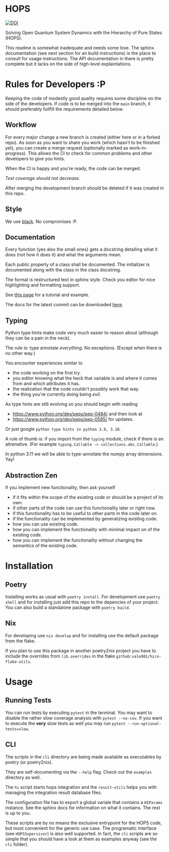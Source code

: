 # HOPS
[![DOI](https://zenodo.org/badge/729108690.svg)](https://doi.org/10.5281/zenodo.16086862)

Solving Open Quantum System Dynamics with the Hierarchy of Pure States
(HOPS).

This readme is somewhat inadequate and needs some love.  The sphinx
documentation (see next section for an build instructions) is the
place to consult for usage instructions. The API documentation in
there is pretty complete but it lacks on the side of high-level
explaintations.

# Rules for Developers :P
Keeping the code of modestly good quality requires some discipline on
the side of the developers. If code is to be merged into the `main`
branch, it should preferably fullfill the requirements detailed below.

## Workflow
For every major change a new branch is created (either here or in a
forked repo).  As soon as you want to share you work (which hasn't to
be finished yet), you can create a merge request (optionally marked as
work-in-progress). This allows the CI to check for common problems and
other developers to give you hints.

When the CI is happy and you're ready, the code can be merged.

*Test coverage should not decrease*.

After merging the development branch should be deleted if it was
created in this repo.

## Style
We use [black](https://black.readthedocs.io/en/stable/).  No
compromises :P.

## Documentation
Every function (yes also the small ones) gets a docstring detailing
what it does (not how it does it) and what the arguments mean.

Each public property of a class shall be documented. The initializer
is documented along with the class in the class docstring.

The format is restructured text in sphinx style. Check you editor for
nice highlighting and formatting support.

See [this
page](https://sphinx-rtd-tutorial.readthedocs.io/en/latest/docstrings.html)
for a tutorial and example.

The docs for the latest commit can be downloaded
[here](https://gitlab.hrz.tu-chemnitz.de/api/v4/projects/10157/jobs/artifacts/master/download?job=docs).

## Typing
Python type hints make code very much easier to reason about (although
they can be a pain in the neck).

The rule is: type annotate *everything*. No exceptions. (Except when
there is no other way.)

You encounter experiences similar to
 - the code working on the first try.
 - you editor knowing what the heck that variable is and where it
   comes from and which attributes it has.
 - the realization that the code couldn't possibly work that way.
 - the thing you're currently doing being *evil*.

As type hints are still evolving so you should begin with reading
 - https://www.python.org/dev/peps/pep-0484/
and then look at
 - https://www.python.org/dev/peps/pep-0585/ for updates.

Or just google `python type hints in python 3.9, 3.10`.

A rule of thumb is: if you import from the `typing` module, check if
there is an altrenative. (For example `typing.Callable ->
collections.abc.Callable`.)

In python 3.11 we will be able to type-annotate the numpy array
dimensions. Yay!

## Abstraction Zen

If you implement new functionality, then ask yourself

 - if it fits within the scope of the existing code or should be a
   project of its own.
 - if other parts of the code can use this functionality later or right now.
 - if this functionality has to be useful to other parts in the code later on.
 - if the functionality can be implemented by generalizing existing code.
 - how you can use existing code.
 - how you can implement the functionality with minimal impact on of
   the existing code.
 - how you can implement the functionality without changing the
   semantics of the existing code.

# Installation

## Poetry
Installing works as usual with `poetry install`.  For development use
`poetry shell` and for installing just add this repo to the depencies
of your project. You can also build a standalone package with `poetry
build`.


## Nix
For developing use `nix develop` and for installing use the default
package from the flake.

If you plan to use this package in another poetry2nix project you have
to include the overrides from `lib.overrides` in the flake
`github:vale981/hiro-flake-utils`.

# Usage
## Running Tests
You can run tests by executing `pytest` in the terminal. You may want
to disable the rather slow coverage analysis with `pytest
--no-cov`. If you want to execute the **very** slow tests as well you
may run `pytest --run-optional-tests=slow`.

## CLI
The scripts in the `cli` directory are being made available as
executables by poetry (or poetry2nix).

They are self-documenting via the `--help` flag.  Check out the
`examples` directory as well.

The `hi` script starts hops integration and the `result-utils` helps
you with managing the integration result database files.

The configuration file has to export a global variale that contains a
`HIParams` instance. See the sphinx docs for information on what it
contains.  The rest is up to you.

These scripts are by no means the exclusive entrypoint for the HOPS
code, but most convenient for the generic use case. The programatic
interface (see `HOPSSupervisor`) is also well supported. In fact, the
`cli` scripts are so simple that you should have a look at them as
examples anyway (see the `cli` folder).
